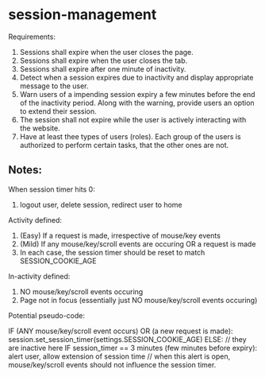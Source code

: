# session-management

Requirements:
1. Sessions shall expire when the user closes the page.
2. Sessions shall expire when the user closes the tab.
3. Sessions shall expire after one minute of inactivity.
4. Detect when a session expires due to inactivity and display appropriate message to the user.
5. Warn users of a impending session expiry a few minutes before the end of the
inactivity period. Along with the warning, provide users an option to extend their session.
6. The session shall not expire while the user is actively interacting with the
website.
7. Have at least thee types of users (roles). Each group of the users is authorized
to perform certain tasks, that the other ones are not.

## Notes:

When session timer hits 0:
1. logout user, delete session, redirect user to home

Activity defined:
1. (Easy) If a request is made, irrespective of mouse/key events
2. (Mild) If any mouse/key/scroll events are occuring OR a request is made
3. In each case, the session timer should be reset to match SESSION_COOKIE_AGE

In-activity defined:
1. NO mouse/key/scroll events occuring
2. Page not in focus (essentially just NO mouse/key/scroll events occuring)

Potential pseudo-code:

IF (ANY mouse/key/scroll event occurs) OR (a new request is made):
    session.set_session_timer(settings.SESSION_COOKIE_AGE)
ELSE:
    // they are inactive here
    IF session_timer == 3 minutes (few minutes before expiry):
        alert user, allow extension of session time
        // when this alert is open, mouse/key/scroll events should not influence the session timer.
        